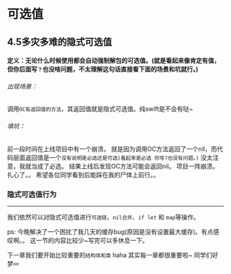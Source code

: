 # 可选值

##  4.5多灾多难的隐式可选值

#### 定义：无论什么时候使用都会自动强制解包的可选值。(就是看起来像肯定有值， 但你后面写```？```也没啥问题，不太理解这句话直接看下面的场景和坑就行。)

###### 出现场景：
调用```OC有返回值的方法```，其返回值就是隐式可选值。纯swift是不会有哒~

###### 填坑：
前一段时间在上线项目中有一个崩溃。
就是因为调用OC方法返回了一个nil，而代码层面返回值是一个```没有说明是必选还是可选(看起来是必选 你写?也没有问题。)```
没太注意，我就当成了必选。
结果上线后发现OC方法可能会返回nil。
项目一阵崩溃。
扎心了。。 希望各位同学看到后能踩在我的尸体上前行。。


### 隐式可选值行为
---
我们依然可以对隐式可选值进行```可选链```、```nil合并```、```if let``` 和 ```map```等操作。


ps:
今晚解决了一个困扰了我几天的缓存bug(原因是没有设置最大缓存)。有点感叹啊。。
这一节的内容比较少~写完可以多休息一下。

下一章我们要开始比较重要的```结构体和类``` haha 其实每一章都很重要啦~ 同学们好梦💤

